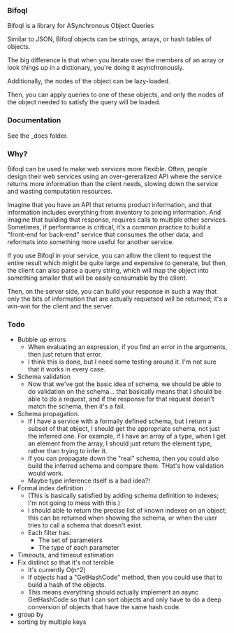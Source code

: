 ### Bifoql ###

Bifoql is a library for ASynchronous Object Queries

Similar to JSON, Bifoql objects can be strings, arrays, or hash tables of objects.

The big difference is that when you iterate over the members of an array or look things up in a dictionary, you're doing it asynchronously.

Additionally, the nodes of the object can be lazy-loaded.

Then, you can apply queries to one of these objects, and only the nodes of the object needed to satisfy the query will be loaded.

### Documentation ###

See the _docs folder.

### Why? ###

Bifoql can be used to make web services more flexible. Often, people design their web services using an over-gereralized API where the service returns more information than the client needs, slowing down the service and wasting computation resources.

Imagine that you have an API that returns product information, and that information includes everything from inventory to pricing information. And imagine that building that response, requires calls to multiple other services. Sometimes, if performance is critical, it's a common practice to build a "front-end for back-end" service that consumes the other data, and reformats into something more useful for another service.

If you use Bifoql in your service, you can allow the client to request the entire result which might be quite large and expensive to generate, but then, the client can also parse a query string, which will map the object into something smaller that will be easily consumable by the client.

Then, on the server side, you can build your response in such a way that only the bits of information that are actually requetsed will be returned; it's a win-win for the client and the server.

### Todo ###
* Bubble up errors
    * When evaluating an expression, if you find an error in the arguments, then just return that error.
    * I think this is done, but I need some testing around it. I'm not sure that it works in every case.
* Schema validation
    * Now that we've got the basic idea of schema, we should be able to do validation on the schema... that basically means that I should be able to do a request, and if the response for that request doesn't match the schema, then it's a fail.
* Schema propagation.
    * If I have a service with a formally defined schema, but I return a subset of that object, I should get the appropriate schema, not just the inferred one. For example, if I have an array of a type, when I get an element from the array, I should just return the element type, rather than trying to infer it.
    * If you can propagate down the "real" schema, then you could also build the inferred schema and compare them. THat's how validation would work.
    * Maybe type inference itself is a bad idea?!
* Formal index definition
    * (This is basically satisfied by adding schema definition to indexes; I'm not going to mess with this.)
    * I should able to return the precise list of known indexes on an object; this can be returned when showing the schema, or when the user tries to call a schema that doesn't exist.
    * Each filter has:
        * The set of parameters
        * The type of each parameter
* Timeouts, and timeout estimation
* Fix distinct so that it's not terrible
    * It's currently O(n^2)
    * If objects had a "GetHashCode" method, then you could use that to build a hash of the objects.
    * This means everything should actually implement an async GetHashCode so that I can sort objects and only have to do a deep conversion of objects that have the same hash code.
* group by
* sorting by multiple keys
